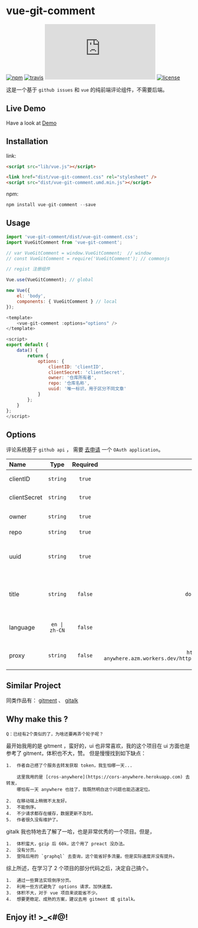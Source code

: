 # vue-git-comment

[![npm][npm_image]][npm_url] [![travis][travis_image]][travis_url] [![gzip][gzip_image]][gzip_url] [![license][license_image]][npm_url]

这是一个基于 `github issues` 和 `vue` 的纯前端评论组件，不需要后端。

## Live Demo

Have a look at [Demo](https://shalldie.github.io/demos/vue-git-comment/)

## Installation

link:

```html
<script src="lib/vue.js"></script>

<link href="dist/vue-git-comment.css" rel="stylesheet" />
<script src="dist/vue-git-comment.umd.min.js"></script>
```

npm:

```js
npm install vue-git-comment --save
```

## Usage

```js
import 'vue-git-comment/dist/vue-git-comment.css';
import VueGitComment from 'vue-git-comment';

// var VueGitComment = window.VueGitComment;  // window
// const VueGitComment = require('VueGitComment'); // commonjs
```

```js
// regist 注册组件

Vue.use(VueGitComment); // global

new Vue({
    el: 'body',
    components: { VueGitComment } // local
});
```

```js
<template>
    <vue-git-comment :options="options" />
</template>

<script>
export default {
    data() {
        return {
            options: {
                clientID: 'clientID',
                clientSecret: 'clientSecret',
                owner: '仓库所有者',
                repo: '仓库名称',
                uuid: '唯一标识，用于区分不同文章'
            }
        };
    }
};
</script>
```

## Options

评论系统基于 `github api` ， 需要 [去申请](https://github.com/settings/applications/new) 一个 `OAuth application`。

| Name         |     Type      | Required |                                       Default                                       | Description                                   |
| :----------- | :-----------: | :------: | :---------------------------------------------------------------------------------: | :-------------------------------------------- |
| clientID     |   `string`    |  `true`  |                                                                                     | 申请的 client_id                              |
| clientSecret |   `string`    |  `true`  |                                                                                     | 申请的 client_secret                          |
| owner        |   `string`    |  `true`  |                                                                                     | issue 所在仓库的所有者                        |
| repo         |   `string`    |  `true`  |                                                                                     | 仓库名称                                      |
| uuid         |   `string`    |  `true`  |                                                                                     | 用于区分文章的唯一标识，每个评论间不能重复    |
| title        |   `string`    | `false`  |                                  `document.title`                                   | issue 使用的标题，选填。 默认使用当前页面标题 |
| language     | `en \| zh-CN` | `false`  |                                        `en`                                         | 国际化语言，选填。 默认使用 `en`              |
| proxy        |   `string`    | `false`  | `https://cors-anywhere.azm.workers.dev/https://github.com/login/oauth/access_token` | 获取 accessToken 的代理                       |

## Similar Project

同类作品有： [gitment](https://github.com/imsun/gitment) 、 [gitalk](https://github.com/gitalk/gitalk)

## Why make this ?

    Q：已经有2个类似的了，为啥还要再弄个轮子呢？

最开始我用的是 gitment ，蛮好的，ui 也非常喜欢，我的这个项目在 ui 方面也是参考了 gitment，体积也不大，赞。
但是慢慢找到如下缺点：

    1.  作者自己搭了个服务去转发获取 token，我生怕哪一天...

        这里我用的是 [cros-anywhere](https://cors-anywhere.herokuapp.com) 去转发，
        哪怕有一天 anywhere 也挂了，我既然明白这个问题也能迅速定位。

    2.  在移动端上稍微不太友好。
    3.  不能倒序。
    4.  不少请求都存在缓存，数据更新不及时。
    5.  作者很久没有维护了。

gitalk 我也特地去了解了一哈，也是非常优秀的一个项目。但是，

    1.  体积蛮大，gzip 后 60k，这个用了 preact 没办法。
    2.  没有分页。
    3.  登陆后用的 `graphql` 去查询，这个能省好多流量。但是实际速度并没有提升。

综上所述，在学习了 2 个项目的部分代码之后，决定自己搞个。

    1.  通过一些算法实现倒序分页。
    2.  利用一些方式避免了 options 请求，加快速度。
    3.  体积不大，对于 vue 项目来说能省不少。
    4.  想要更稳定、成熟的方案，建议去用 gitment 或 gitalk。

## Enjoy it! >\_<#@!

[npm_image]: https://img.shields.io/npm/v/vue-git-comment.svg
[npm_url]: https://www.npmjs.com/package/vue-git-comment
[travis_image]: https://img.shields.io/travis/shalldie/vue-git-comment/master.svg
[travis_url]: https://travis-ci.org/shalldie/vue-git-comment
[gzip_image]: https://img.badgesize.io/https://cdn.jsdelivr.net/npm/vue-git-comment@0.0.13/dist/vue-git-comment.umd.min.js?compression=gzip
[gzip_url]: https://cdn.jsdelivr.net/npm/vue-git-comment@0.0.13/dist/vue-git-comment.umd.min.js
[license_image]: https://img.shields.io/npm/l/vue-git-comment.svg
